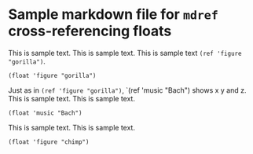 # Sample markdown file for `mdref` cross-referencing floats

This is sample text.
This is sample text.
This is sample text `(ref 'figure "gorilla")`.

`(float 'figure "gorilla")`

Just as in `(ref 'figure "gorilla")`, `(ref 'music "Bach")
shows x y and z.
This is sample text.
This is sample text.

`(float 'music "Bach")`

This is sample text.
This is sample text.

`(float 'figure "chimp")`

